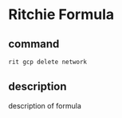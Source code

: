 # Ritchie Formula

## command

```bash
rit gcp delete network
```

## description

description of formula
